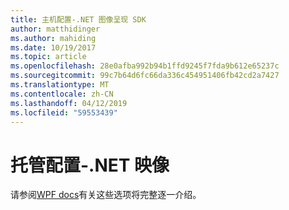 ```yaml
---
title: 主机配置-.NET 图像呈现 SDK
author: matthidinger
ms.author: mahiding
ms.date: 10/19/2017
ms.topic: article
ms.openlocfilehash: 28e0afba992b94b1ffd9245f7fda9b612e65237c
ms.sourcegitcommit: 99c7b64d6fc66da336c454951406fb42cd2a7427
ms.translationtype: MT
ms.contentlocale: zh-CN
ms.lasthandoff: 04/12/2019
ms.locfileid: "59553439"
---
```

# <a name="host-config---net-image"></a>托管配置-.NET 映像

请参阅[WPF docs](../net-wpf/getting-started.md)有关这些选项将完整逐一介绍。